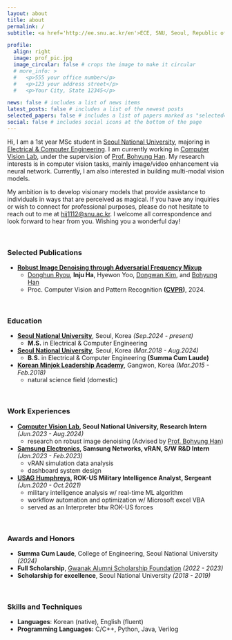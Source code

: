 ```yaml
---
layout: about
title: about
permalink: /
subtitle: <a href='http://ee.snu.ac.kr/en'>ECE, SNU, Seoul, Republic of Korea</a>. hij1112@snu.ac.kr

profile:
  align: right
  image: prof_pic.jpg
  image_circular: false # crops the image to make it circular
  # more_info: >
  #   <p>555 your office number</p>
  #   <p>123 your address street</p>
  #   <p>Your City, State 12345</p>

news: false # includes a list of news items
latest_posts: false # includes a list of the newest posts
selected_papers: false # includes a list of papers marked as "selected={true}"
social: false # includes social icons at the bottom of the page
---
```


Hi, I am a 1st year MSc student in [Seoul National University](https://en.snu.ac.kr/index.html), majoring in [Electrical & Computer Engineering](http://ee.snu.ac.kr/en). I am currently working in [Computer Vision Lab](http://cv.snu.ac.kr), under the supervision of [Prof. Bohyung Han](https://cv.snu.ac.kr/index.php/~bhhan/). My research interests is in computer vision tasks, mainly image/video enhancement via neural network. Currently, I am also interested in building multi-modal vision models.

My ambition is to develop visionary models that provide assistance to individuals in ways that are perceived as magical. If you have any inquiries or wish to connect for professional purposes, please do not hesitate to reach out to me at [hij1112@snu.ac.kr](mailto:hij1112@snu.ac.kr). I welcome all correspondence and look forward to hear from you. Wishing you a wonderful day!

&nbsp;

### Selected Publications
- **[Robust Image Denoising through Adversarial Frequency Mixup](https://openaccess.thecvf.com/content/CVPR2024/papers/Ryou_Robust_Image_Denoising_through_Adversarial_Frequency_Mixup_CVPR_2024_paper.pdf)**
  - [Donghun Ryou](https://doinghun.com), **Inju Ha**, Hyewon Yoo, [Dongwan Kim](https://www.numpee.com), and [Bohyung Han](https://cv.snu.ac.kr/index.php/~bhhan/)
  - Proc. Computer Vision and Pattern Recognition **([CVPR](https://cvpr.thecvf.com/Conferences/2024))**, 2024.

&nbsp;

### Education
- **[Seoul National University](https://en.snu.ac.kr/index.html)**, Seoul, Korea _(Sep.2024 - present)_
  - **M.S.** in Electrical & Computer Engineering
- **[Seoul National University](https://en.snu.ac.kr/index.html)**, Seoul, Korea _(Mar.2018 - Aug.2024)_
  - **B.S.** in Electrical & Computer Engineering **(Summa Cum Laude)**
- **[Korean Minjok Leadership Academy](http://english.minjok.hs.kr/contents/main.php)**, Gangwon, Korea _(Mar.2015 - Feb.2018)_
  - natural science field (domestic)

&nbsp;

### Work Experiences

- **[Computer Vision Lab](http://cv.snu.ac.kr), Seoul National University, Research Intern**  _(Jun.2023 - Aug.2024)_    
  - research on robust image denoising (Advised by [Prof. Bohyung Han](https://cv.snu.ac.kr/index.php/~bhhan/))
- **[Samsung Electronics](https://www.samsung.com/sec/), Samsung Networks, vRAN, S/W R&D Intern** _(Jan.2023 - Feb.2023)_ 
  - vRAN simulation data analysis
  - dashboard system design
- **[USAG Humphreys](https://home.army.mil/humphreys/), ROK-US Military Intelligence Analyst, Sergeant**  _(Jun.2020 - Oct.2021)_
  - military intelligence analysis w/ real-time ML algorithm 
  - workflow automation and optimization w/ Microsoft excel VBA 
  - served as an Interpreter btw ROK-US forces 
  
&nbsp;

### Awards and Honors
- **Summa Cum Laude**, College of Engineering, Seoul National University _(2024)_
- **Full Scholarship**, [Gwanak Alumni Scholarship Foundation](https://gwanak.snua.or.kr) _(2022 - 2023)_
- **Scholarship for excellence**, Seoul National University _(2018 - 2019)_
  
&nbsp;

### Skills and Techniques

- **Languages**: Korean (native), English (fluent) 
- **Programming** **Languages:** C/C++, Python, Java, Verilog 
